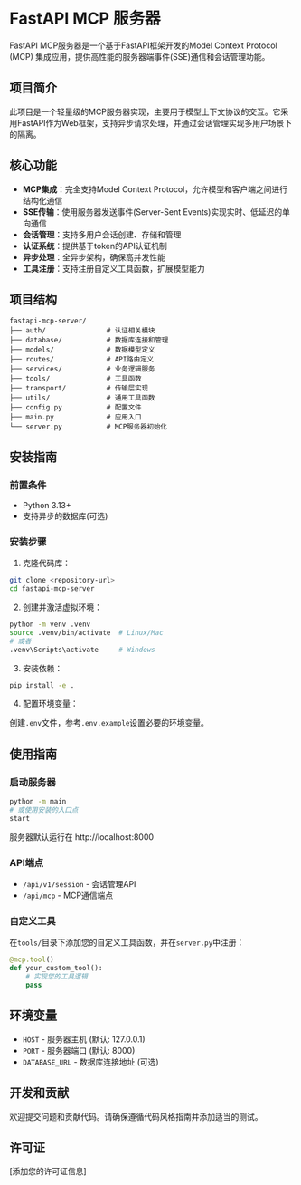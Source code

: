 # FastAPI MCP 服务器

FastAPI MCP服务器是一个基于FastAPI框架开发的Model Context Protocol (MCP) 集成应用，提供高性能的服务器端事件(SSE)通信和会话管理功能。

## 项目简介

此项目是一个轻量级的MCP服务器实现，主要用于模型上下文协议的交互。它采用FastAPI作为Web框架，支持异步请求处理，并通过会话管理实现多用户场景下的隔离。

## 核心功能

- **MCP集成**：完全支持Model Context Protocol，允许模型和客户端之间进行结构化通信
- **SSE传输**：使用服务器发送事件(Server-Sent Events)实现实时、低延迟的单向通信
- **会话管理**：支持多用户会话创建、存储和管理
- **认证系统**：提供基于token的API认证机制
- **异步处理**：全异步架构，确保高并发性能
- **工具注册**：支持注册自定义工具函数，扩展模型能力

## 项目结构

```
fastapi-mcp-server/
├── auth/               # 认证相关模块
├── database/           # 数据库连接和管理
├── models/             # 数据模型定义
├── routes/             # API路由定义
├── services/           # 业务逻辑服务
├── tools/              # 工具函数
├── transport/          # 传输层实现
├── utils/              # 通用工具函数
├── config.py           # 配置文件
├── main.py             # 应用入口
└── server.py           # MCP服务器初始化
```

## 安装指南

### 前置条件

- Python 3.13+
- 支持异步的数据库(可选)

### 安装步骤

1. 克隆代码库：

```bash
git clone <repository-url>
cd fastapi-mcp-server
```

2. 创建并激活虚拟环境：

```bash
python -m venv .venv
source .venv/bin/activate  # Linux/Mac
# 或者
.venv\Scripts\activate     # Windows
```

3. 安装依赖：

```bash
pip install -e .
```

4. 配置环境变量：

创建`.env`文件，参考`.env.example`设置必要的环境变量。

## 使用指南

### 启动服务器

```bash
python -m main
# 或使用安装的入口点
start
```

服务器默认运行在 http://localhost:8000

### API端点

- `/api/v1/session` - 会话管理API
- `/api/mcp` - MCP通信端点

### 自定义工具

在`tools/`目录下添加您的自定义工具函数，并在`server.py`中注册：

```python
@mcp.tool()
def your_custom_tool():
    # 实现您的工具逻辑
    pass
```

## 环境变量

- `HOST` - 服务器主机 (默认: 127.0.0.1)
- `PORT` - 服务器端口 (默认: 8000)
- `DATABASE_URL` - 数据库连接地址 (可选)

## 开发和贡献

欢迎提交问题和贡献代码。请确保遵循代码风格指南并添加适当的测试。

## 许可证

[添加您的许可证信息]
